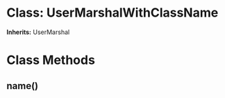 # Class: UserMarshalWithClassName
**Inherits:** UserMarshal
    



# Class Methods
## name() [](#method-c-name)

